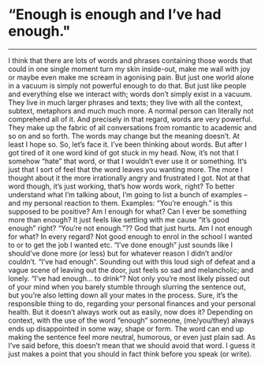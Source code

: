 # “**Enough** is **enough** and I’ve had **enough**."

- - -

 I think that there are lots of words and phrases containing those words that could in one single moment turn my skin inside-out, make me wail with joy or maybe even make me scream in agonising pain. But just one world alone in a vacuum is simply not powerful enough to do that. But just like people and everything else we interact with; words don’t simply exist in a vacuum. They live in much larger phrases and texts; they live with all the context, subtext, metaphors and much much more. A normal person can literally not comprehend all of it. And precisely in that regard, words are very powerful. They make up the fabric of all conversations from romantic to academic and so on and so forth. The words may change but the meaning doesn’t. At least I hope so.
	So, let’s face it. I’ve been thinking about words. But after I got tired of it one word kind of got stuck in my head. Now, it’s not that I somehow “hate” that word, or that I wouldn’t ever use it or something. It’s just that I sort of feel that the word leaves you wanting more. The more I thought about it the more irrationally angry and frustrated I got. Not at that word though, it’s just working, that’s how words work, right?
	To better understand what I’m talking about, I’m going to list a bunch of examples – and my personal reaction to them.
Examples: 
“You’re enough.” is this supposed to be positive? Am I enough for what? Can I ever be something more than enough? It just feels like settling with me cause “it’s good enough” right?
“You’re not enough.”?? God that just hurts. Am I not enough for what? In every regard? Not good enough to enrol in the school I wanted to or to get the job I wanted etc.
“I’ve done enough” just sounds like I should’ve done more (or less) but for whatever reason I didn’t and/or couldn’t.
“I’ve had enough”. Sounding out with this loud sigh of defeat and a vague scene of leaving out the door, just feels so sad and melancholic; and lonely.
“I’ve had enough... to drink”? Not only you’re most likely pissed out of your mind when you barely stumble through slurring the sentence out, but you’re also letting down all your mates in the process. Sure, it’s the responsible thing to do, regarding your personal finances and your personal health. But it doesn’t always work out as easily, now does it?
	Depending on context, with the use of the word “enough” someone, (me/you/they) always ends up disappointed in some way, shape or form. The word can end up making the sentence feel more neutral, humorous, or even just plain sad. As I’ve said before, this doesn’t mean that we should avoid that word. I guess it just makes a point that you should in fact think before you speak (or write).
